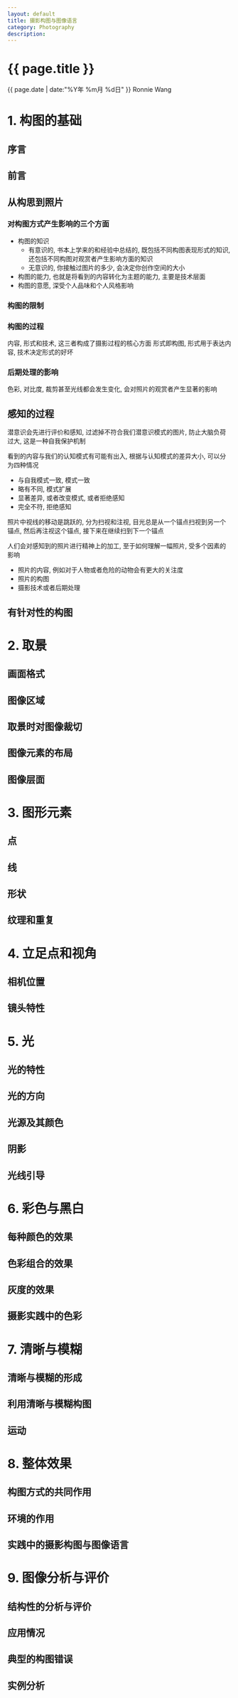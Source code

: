 ```yaml
---
layout: default
title: 摄影构图与图像语言
category: Photography
description: 
---
```


<h1>{{ page.title }}</h1>
<p><span class="glyphicon glyphicon-calendar"></span> {{ page.date | date:"%Y年 %m月 %d日" }} Ronnie Wang</p>

# 1. 构图的基础

## 序言

## 前言

## 从构思到照片

### 对构图方式产生影响的三个方面

* 构图的知识
    * 有意识的, 书本上学来的和经验中总结的, 既包括不同构图表现形式的知识, 还包括不同构图对观赏者产生影响方面的知识
    * 无意识的, 你接触过图片的多少, 会决定你创作空间的大小
* 构图的能力, 也就是将看到的内容转化为主题的能力, 主要是技术层面
* 构图的意愿, 深受个人品味和个人风格影响

### 构图的限制


### 构图的过程

内容, 形式和技术, 这三者构成了摄影过程的核心方面
形式即构图, 形式用于表达内容, 技术决定形式的好坏

### 后期处理的影响

色彩, 对比度, 裁剪甚至光线都会发生变化, 会对照片的观赏者产生显著的影响

## 感知的过程

潜意识会先进行评价和感知, 过滤掉不符合我们潜意识模式的图片, 防止大脑负荷过大, 这是一种自我保护机制

看到的内容与我们的认知模式有可能有出入, 根据与认知模式的差异大小, 可以分为四种情况

* 与自我模式一致, 模式一致
* 略有不同, 模式扩展
* 显著差异, 或者改变模式, 或者拒绝感知
* 完全不符, 拒绝感知

照片中视线的移动是跳跃的, 分为扫视和注视, 目光总是从一个锚点扫视到另一个锚点, 然后再注视这个锚点, 接下来在继续扫到下一个锚点

人们会对感知到的照片进行精神上的加工, 至于如何理解一幅照片, 受多个因素的影响

* 照片的内容, 例如对于人物或者危险的动物会有更大的关注度
* 照片的构图
* 摄影技术或者后期处理

## 有针对性的构图

# 2. 取景

## 画面格式

## 图像区域

## 取景时对图像裁切

## 图像元素的布局

## 图像层面

# 3. 图形元素

## 点

## 线

## 形状

## 纹理和重复

# 4. 立足点和视角

## 相机位置

## 镜头特性

# 5. 光

## 光的特性

## 光的方向

## 光源及其颜色

## 阴影

## 光线引导

# 6. 彩色与黑白

## 每种颜色的效果

## 色彩组合的效果

## 灰度的效果

## 摄影实践中的色彩

# 7. 清晰与模糊

## 清晰与模糊的形成

## 利用清晰与模糊构图

## 运动

# 8. 整体效果
 
## 构图方式的共同作用

## 环境的作用

## 实践中的摄影构图与图像语言

# 9. 图像分析与评价

## 结构性的分析与评价

## 应用情况

## 典型的构图错误

## 实例分析

